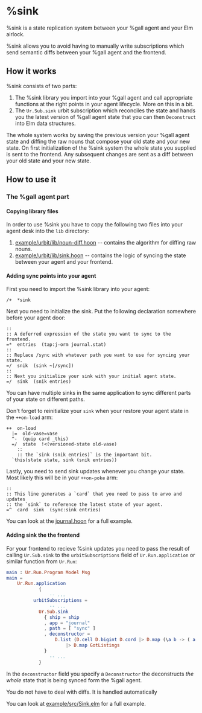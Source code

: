 # %sink

%sink is a state replication system between your %gall agent and your Elm airlock.

%sink allows you to avoid having to manually write subscriptions which send semantic diffs between your %gall agent and the frontend.

## How it works

%sink consists of two parts:
1. The %sink library you import into your %gall agent and call appropriate functions at the right points in your agent lifecycle. More on this in a bit.
2. The `Ur.Sub.sink` urbit subscription which reconciles the state and hands you the latest version of %gall agent state that you can then `Deconstruct` into Elm data structures.

The whole system works by saving the previous version your %gall agent state and diffing the raw nouns that compose your old state and your new state.
On first initialization of the %sink system the whole state you supplied is sent to the frontend. Any subsequent changes are sent as a diff between your old state and your new state.

## How to use it

### The %gall agent part

#### Copying library files

In order to use %sink you have to copy the following two files into your agent desk into the `lib` directory:
1. [example/urbit/lib/noun-diff.hoon](../example/urbit/lib/noun-diff.hoon) -- contains the algorithm for diffing raw nouns.
2. [example/urbit/lib/sink.hoon](../example/urbit/lib/sink.hoon) -- contains the logic of syncing the state between your agent and your frontend.

#### Adding sync points into your agent

First you need to import the %sink library into your agent:

```hoon
/+  *sink
```

Next you need to initialize the sink. Put the following declaration somewhere before your agent door:

```hoon
::
:: A deferred expression of the state you want to sync to the frontend.
=*  entries  (tap:j-orm journal.stat)
::
:: Replace /sync with whatever path you want to use for syncing your state.
=/  snik  (sink ~[/sync])
::
:: Next you initialize your sink with your initial agent state.
=/  sink  (snik entries)
```

You can have multiple sinks in the same application to sync different parts of your state on different paths.

Don't forget to reinitialize your `sink` when your restore your agent state in the `++on-load` arm:

```hoon
++  on-load
  |=  old-vase=vase
  ^-  (quip card _this)
  =/  state  !<(versioned-state old-vase)
	::
	:: the `sink (snik entries)` is the important bit.
  `this(state state, sink (snik entries))
```
	
Lastly, you need to send sink updates whenever you change your state. Most likely this will be in your `++on-poke` arm:

```hoon
::
:: This line generates a `card` that you need to pass to arvo and updates 
:: the `sink` to reference the latest state of your agent.
=^  card  sink  (sync:sink entries)
```

You can look at the [journal.hoon](../example/urbit/app/journal.hoon) for a full example.

#### Adding sink the the frontend

For your frontend to recieve %sink updates you need to pass the result of calling `Ur.Sub.sink` to the `urbitSubscriptions` field of `Ur.Run.application` or similar function from `Ur.Run`:

```elm
main : Ur.Run.Program Model Msg
main =
    Ur.Run.application
			{
				-- ...
          urbitSubscriptions =
				-- ...
            Ur.Sub.sink
              { ship = ship
              , app = "journal"
              , path = [ "sync" ]
              , deconstructor =
                  D.list (D.cell D.bigint D.cord |> D.map (\a b -> ( a, b )))
                      |> D.map GotListings
              }
				-- ...
			}
```

In the `deconstructor` field you specify a `Deconstructor` the deconstructs _the whole_ state that is being synced form the %gall agent.

You do not have to deal with diffs. It is handled automatically

You can look at [example/src/Sink.elm](../exmaple/src/Sink.elm) for a full example.
